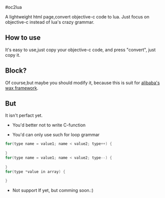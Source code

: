 #oc2lua

A lightweight html page,convert objective-c code to lua.
Just focus on objective-c instead of lua's crazy grammar.

How to use
----------

It's easy to use,just copy your objective-c code,
and press "convert",
just copy it.

Block?
----------

Of course,but maybe you should modify it,
because this is suit for [alibaba's wax framework](http://github.com/alibaba/wax).

But
----------
It isn't perfact yet.

* You'd better not to write C-function

* You'd can only use such for loop grammar

``` c
for(type name = value1; name < value2; type++) {
	
}
for(type name = value1; name < value2; type--) {
	
}
for(type *value in array) {
	
}
```

* Not support If yet, but comming soon.:)